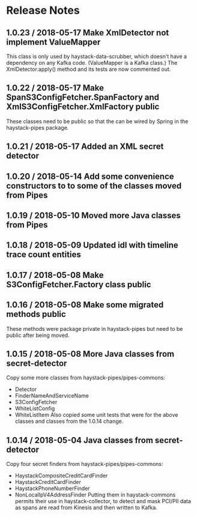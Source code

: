 # Release Notes

## 1.0.23 / 2018-05-17 Make XmlDetector not implement ValueMapper
This class is only used by haystack-data-scrubber, which doesn't have a dependency on any Kafka code.
(ValueMapper is a Kafka class.) The XmlDetector.apply() method and its tests are now commented out. 

## 1.0.22 / 2018-05-17 Make SpanS3ConfigFetcher.SpanFactory and XmlS3ConfigFetcher.XmlFactory public
These classes need to be public so that the can be wired by Spring in the haystack-pipes package.

## 1.0.21 / 2018-05-17 Added an XML secret detector

## 1.0.20 / 2018-05-14 Add some convenience constructors to to some of the classes moved from Pipes

## 1.0.19 / 2018-05-10 Moved more Java classes from Pipes

## 1.0.18 / 2018-05-09 Updated idl with timeline trace count entities

## 1.0.17 / 2018-05-08 Make S3ConfigFetcher.Factory class public

## 1.0.16 / 2018-05-08 Make some migrated methods public
These methods were package private in haystack-pipes but need to be public after being moved.

## 1.0.15 / 2018-05-08 More Java classes from secret-detector
Copy some more classes from haystack-pipes/pipes-commons:
* Detector
* FinderNameAndServiceName
* S3ConfigFetcher
* WhiteListConfig
* WhiteListItem
Also copied some unit tests that were for the above classes and classes from the 1.0.14 change.

## 1.0.14 / 2018-05-04 Java classes from secret-detector
Copy four secret finders from haystack-pipes/pipes-commons:
* HaystackCompositeCreditCardFinder
* HaystackCreditCardFinder
* HaystackPhoneNumberFinder
* NonLocalIpV4AddressFinder
Putting them in haystack-commons permits their use in haystack-collector, to detect and mask PCI/PII data as spans are
read from Kinesis and then written to Kafka.